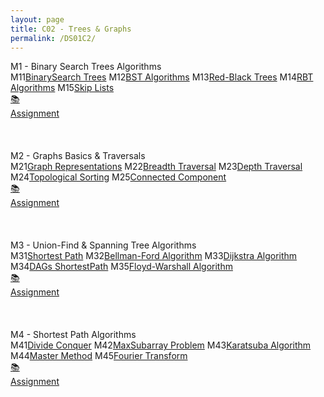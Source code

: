 ```yaml
---
layout: page
title: C02 - Trees & Graphs
permalink: /DS01C2/
---
```


<div class="block" style="grid-template-columns: 1fr 1fr;">
  <div class="btn text"><div class="btn name">M1 - Binary Search Trees Algorithms</div>
    <div class="row" style="grid-template-columns: 2fr 1fr;">
      <div class="row" style="grid-template-columns: 1fr 5fr;">
        <a class="btn box2">M11</a><a href="/01-MSDS/DS02/M11/" class="btn box1">BinarySearch Trees</a>
        <a class="btn box2">M12</a><a href="/01-MSDS/DS02/M12/" class="btn box1">BST Algorithms</a>
        <a class="btn box2">M13</a><a href="/01-MSDS/DS02/M13/" class="btn box1">Red-Black Trees</a>
        <a class="btn box2">M14</a><a href="/01-MSDS/DS02/M14/" class="btn box1">RBT Algorithms</a>
        <a class="btn box2">M15</a><a href="/01-MSDS/DS02/M15/" class="btn box1">Skip Lists</a>
        <a class="btn empty">&nbsp;</a><a class="btn empty"></a>
      </div>
      <div class="row" style="grid-template-columns: 1fr;">
        <a href="//" class="btn box2">📚<br>Assignment</a>
        <a class="btn empty">&nbsp;<br>&nbsp;</a>
        <a class="btn empty">&nbsp;<br>&nbsp;</a>
        <a class="btn empty">&nbsp;<br>&nbsp;</a>
      </div>
    </div>
  </div>
  <div class="btn text"><div class="btn name">M2 - Graphs Basics & Traversals</div>
    <div class="row" style="grid-template-columns: 2fr 1fr;">
      <div class="row" style="grid-template-columns: 1fr 5fr;">
        <a class="btn box2">M21</a><a href="/01-MSDS/DS02/M21/" class="btn box1">Graph Representations</a>
        <a class="btn box2">M22</a><a href="/01-MSDS/DS02/M22/" class="btn box1">Breadth Traversal</a>
        <a class="btn box2">M23</a><a href="/01-MSDS/DS02/M23/" class="btn box1">Depth Traversal</a>
        <a class="btn box2">M24</a><a href="/01-MSDS/DS02/M24/" class="btn box1">Topological Sorting</a>
        <a class="btn box2">M25</a><a href="/01-MSDS/DS02/M25/" class="btn box1">Connected Component</a>
        <a class="btn empty">&nbsp;</a><a class="btn empty"></a>
      </div>
      <div class="row" style="grid-template-columns: 1fr;">
        <a href="//" class="btn box2">📚<br>Assignment</a>
        <a class="btn empty">&nbsp;<br>&nbsp;</a>
        <a class="btn empty">&nbsp;<br>&nbsp;</a>
        <a class="btn empty">&nbsp;<br>&nbsp;</a>
      </div>
    </div>
  </div>
</div>

<div class="block" style="grid-template-columns: 1fr 1fr;">
  <div class="btn text"><div class="btn name">M3 - Union-Find & Spanning Tree Algorithms</div>
    <div class="row" style="grid-template-columns: 2fr 1fr;">
      <div class="row" style="grid-template-columns: 1fr 5fr;">
        <a class="btn box2">M31</a><a href="/01-MSDS/DS02/M31/" class="btn box1">Shortest Path</a>
        <a class="btn box2">M32</a><a href="/01-MSDS/DS02/M32/" class="btn box1">Bellman-Ford Algorithm</a>
        <a class="btn box2">M33</a><a href="/01-MSDS/DS02/M33/" class="btn box1">Dijkstra Algorithm</a>
        <a class="btn box2">M34</a><a href="/01-MSDS/DS02/M34/" class="btn box1">DAGs ShortestPath</a>
        <a class="btn box2">M35</a><a href="/01-MSDS/DS02/M35/" class="btn box1">Floyd-Warshall Algorithm</a>
        <a class="btn empty">&nbsp;</a><a class="btn empty"></a>
      </div>
      <div class="row" style="grid-template-columns: 1fr;">
        <a href="//" class="btn box2">📚<br>Assignment</a>
        <a class="btn empty">&nbsp;<br>&nbsp;</a>
        <a class="btn empty">&nbsp;<br>&nbsp;</a>
        <a class="btn empty">&nbsp;<br>&nbsp;</a>
      </div>
    </div>
  </div>
  <div class="btn text"><div class="btn name">M4 - Shortest Path Algorithms</div>
    <div class="row" style="grid-template-columns: 2fr 1fr;">
      <div class="row" style="grid-template-columns: 1fr 5fr;">
        <a class="btn box2">M41</a><a href="/01-MSDS/DS02/M41/" class="btn box1">Divide Conquer</a>
        <a class="btn box2">M42</a><a href="/01-MSDS/DS02/M42/" class="btn box1">MaxSubarray Problem</a>
        <a class="btn box2">M43</a><a href="/01-MSDS/DS02/M43/" class="btn box1">Karatsuba Algorithm</a>
        <a class="btn box2">M44</a><a href="/01-MSDS/DS02/M44/" class="btn box1">Master Method</a>
        <a class="btn box2">M45</a><a href="/01-MSDS/DS02/M45/" class="btn box1">Fourier Transform</a>
        <a class="btn empty">&nbsp;</a><a class="btn empty"></a>
      </div>
      <div class="row" style="grid-template-columns: 1fr;">
        <a href="//" class="btn box2">📚<br>Assignment</a>
        <a class="btn empty">&nbsp;<br>&nbsp;</a>
        <a class="btn empty">&nbsp;<br>&nbsp;</a>
        <a class="btn empty">&nbsp;<br>&nbsp;</a>
      </div>
    </div>
  </div>
</div>
